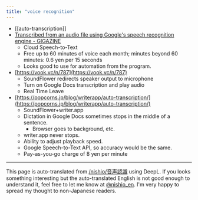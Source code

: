 ```yaml
---
title: "voice recognition"
---
```


- [[auto-transcription]]
- [Transcribed from an audio file using Google's speech recognition engine - GIGAZINE](https://gigazine.net/news/20180824-speech-to-text-gcp-cloud-mojiokoshi/)
    - Cloud Speech-to-Text
    - Free up to 60 minutes of voice each month; minutes beyond 60 minutes: 0.6 yen per 15 seconds
    - Looks good to use for automation from the program.
- [https://vook.vc/n/787](https://vook.vc/n/787)
    - SoundFlower redirects speaker output to microphone
    - Turn on Google Docs transcription and play audio
    - Real Time Leave
- [https://popcorns.jp/blog/writerapp/auto-transcription/](https://popcorns.jp/blog/writerapp/auto-transcription/)
    - SoundFlower+writer.app
    - Dictation in Google Docs sometimes stops in the middle of a sentence.
        - Browser goes to background, etc.
    - writer.app never stops.
    - Ability to adjust playback speed.
    - Google Speech-to-Text API, so accuracy would be the same.
    - Pay-as-you-go charge of 8 yen per minute

---
This page is auto-translated from [/nishio/音声認識](https://scrapbox.io/nishio/音声認識) using DeepL. If you looks something interesting but the auto-translated English is not good enough to understand it, feel free to let me know at [@nishio_en](https://twitter.com/nishio_en). I'm very happy to spread my thought to non-Japanese readers.